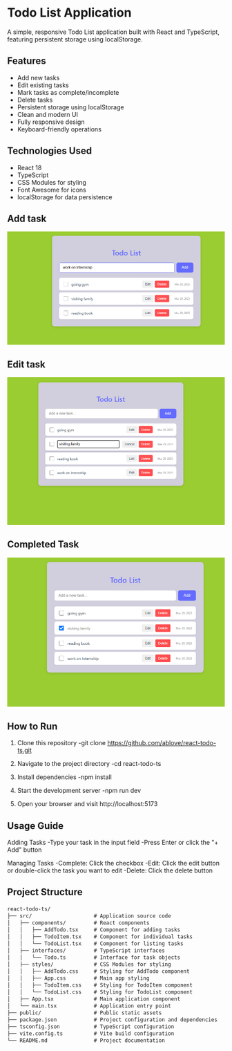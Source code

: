# Todo List Application

A simple, responsive Todo List application built with React and TypeScript, featuring persistent storage using localStorage.

## Features
- Add new tasks  
- Edit existing tasks  
- Mark tasks as complete/incomplete  
- Delete tasks  
- Persistent storage using localStorage  
- Clean and modern UI  
- Fully responsive design  
- Keyboard-friendly operations  

## Technologies Used
- React 18  
- TypeScript  
- CSS Modules for styling  
- Font Awesome for icons  
- localStorage for data persistence
  
## Add task

 ![Screenshot 1](screenshots/add_tasks.png)

## Edit task

 ![Screenshot 2](screenshots/edit_tasks.png)

## Completed Task

![Screenshot 3](screenshots/task_completed.png)

## How to Run

1. Clone this repository
   -git clone https://github.com/ablove/react-todo-ts.git

2. Navigate to the project directory
   -cd react-todo-ts

3. Install dependencies
   -npm install

4. Start the development server
   -npm run dev

5. Open your browser and visit http://localhost:5173

## Usage Guide

Adding Tasks
-Type your task in the input field
-Press Enter or click the "+ Add" button

Managing Tasks
-Complete: Click the checkbox
-Edit: Click the edit button or double-click the task you want to edit
-Delete: Click the delete button

## Project Structure

```
react-todo-ts/
├── src/                    # Application source code
│   ├── components/         # React components
│   │   ├── AddTodo.tsx     # Component for adding tasks
│   │   ├── TodoItem.tsx    # Component for individual tasks
│   │   └── TodoList.tsx    # Component for listing tasks
│   ├── interfaces/         # TypeScript interfaces
│   │   └── Todo.ts         # Interface for task objects
│   ├── styles/             # CSS Modules for styling
│   │   ├── AddTodo.css     # Styling for AddTodo component
│   │   ├── App.css         # Main app styling
│   │   ├── TodoItem.css    # Styling for TodoItem component
│   │   └── TodoList.css    # Styling for TodoList component
│   ├── App.tsx             # Main application component
│   └── main.tsx            # Application entry point
├── public/                 # Public static assets
├── package.json            # Project configuration and dependencies
├── tsconfig.json           # TypeScript configuration
├── vite.config.ts          # Vite build configuration
└── README.md               # Project documentation
```
